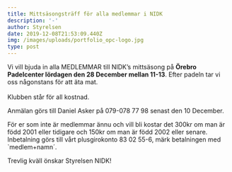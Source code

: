 ```yaml
---
title: Mittsäsongsträff för alla medlemmar i NIDK
description: '-'
author: Styrelsen
date: 2019-12-08T21:53:09.440Z
img: /images/uploads/portfolio_opc-logo.jpg
type: post
---
```

Vi vill bjuda in alla MEDLEMMAR till NIDK’s mittsäsong på **Örebro Padelcenter lördagen den 28 December mellan 11-13**. Efter padeln tar vi oss någonstans för att äta mat. \
\
Klubben står för all kostnad.

Anmälan görs till Daniel Asker på 079-078 77 98 senast den 10 December.

För er som inte är medlemmar ännu och vill bli kostar det 300kr om man är född 2001 eller tidigare och 150kr om man är född 2002 eller senare. Inbetalning görs till vårt plusgirokonto 83 02 55-6, märk betalningen med `medlem+namn´.



Trevlig kväll önskar Styrelsen NIDK!

